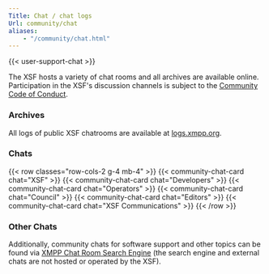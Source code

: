 ```yaml
---
Title: Chat / chat logs
Url: community/chat
aliases:
    - "/community/chat.html"
---
```


{{< user-support-chat >}}

The XSF hosts a variety of chat rooms and all archives are available online. Participation in the XSF's discussion channels is subject to the [Community Code of Conduct](https://xmpp.org/extensions/xep-0458.html).

### Archives

All logs of public XSF chatrooms are available at [logs.xmpp.org](https://logs.xmpp.org/).

### Chats

{{< row classes="row-cols-2 g-4 mb-4" >}}
{{< community-chat-card chat="XSF" >}}
{{< community-chat-card chat="Developers" >}}
{{< community-chat-card chat="Operators" >}}
{{< community-chat-card chat="Council" >}}
{{< community-chat-card chat="Editors" >}}
{{< community-chat-card chat="XSF Communications" >}}
{{< /row >}}

### Other Chats

Additionally, community chats for software support and other topics can be found via [XMPP Chat Room Search Engine](https://search.jabber.network/rooms/1) (the search engine and external chats are not hosted or operated by the XSF).
